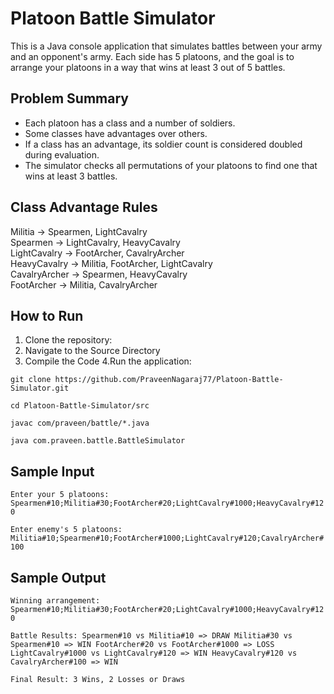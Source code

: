 # Platoon Battle Simulator

This is a Java console application that simulates battles between your army and an opponent's army. Each side has 5 platoons, and the goal is to arrange your platoons in a way that wins at least 3 out of 5 battles.

## Problem Summary

- Each platoon has a class and a number of soldiers.
- Some classes have advantages over others.
- If a class has an advantage, its soldier count is considered doubled during evaluation.
- The simulator checks all permutations of your platoons to find one that wins at least 3 battles.

## Class Advantage Rules

Militia -> Spearmen, LightCavalry  
Spearmen -> LightCavalry, HeavyCavalry  
LightCavalry -> FootArcher, CavalryArcher  
HeavyCavalry -> Militia, FootArcher, LightCavalry  
CavalryArcher -> Spearmen, HeavyCavalry  
FootArcher -> Militia, CavalryArcher

## How to Run

1. Clone the repository:
2. Navigate to the Source Directory
3. Compile the Code
4.Run the application:

`git clone https://github.com/PraveenNagaraj77/Platoon-Battle-Simulator.git`

`cd Platoon-Battle-Simulator/src`

`javac com/praveen/battle/*.java`

``java com.praveen.battle.BattleSimulator``


## Sample Input 

`Enter your 5 platoons:
Spearmen#10;Militia#30;FootArcher#20;LightCavalry#1000;HeavyCavalry#120`

`Enter enemy's 5 platoons:
Militia#10;Spearmen#10;FootArcher#1000;LightCavalry#120;CavalryArcher#100`

## Sample Output

`Winning arrangement: Spearmen#10;Militia#30;FootArcher#20;LightCavalry#1000;HeavyCavalry#120`

`Battle Results:
Spearmen#10 vs Militia#10 => DRAW
Militia#30 vs Spearmen#10 => WIN
FootArcher#20 vs FootArcher#1000 => LOSS
LightCavalry#1000 vs LightCavalry#120 => WIN
HeavyCavalry#120 vs CavalryArcher#100 => WIN`

`Final Result: 3 Wins, 2 Losses or Draws`
